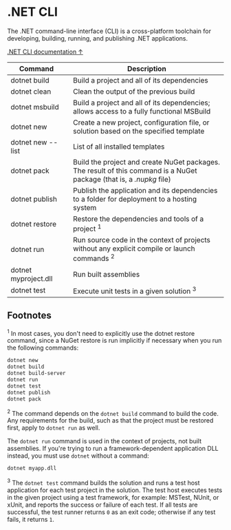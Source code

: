 # .NET CLI

The .NET command-line interface (CLI) is a cross-platform toolchain for developing, building, running, and publishing .NET applications.

[.NET CLI documentation ↑](https://docs.microsoft.com/en-us/dotnet/core/tools/)

| <div style="width:120px">Command</div> | Description                                                                                                           |
| -------------------------------------- | --------------------------------------------------------------------------------------------------------------------- |
| dotnet build                           | Build a project and all of its dependencies                                                                           |
| dotnet clean                           | Clean the output of the previous build                                                                                |
| dotnet msbuild                         | Build a project and all of its dependencies; allows access to a fully functional MSBuild                              |
| dotnet new                             | Create a new project, configuration file, or solution based on the specified template                                 |
| dotnet new --list                      | List of all installed templates                                                                                       |
| dotnet pack                            | Build the project and create NuGet packages. The result of this command is a NuGet package (that is, a _.nupkg_ file) |
| dotnet publish                         | Publish the application and its dependencies to a folder for deployment to a hosting system                           |
| dotnet restore                         | Restore the dependencies and tools of a project <sup>1</sup>                                                          |
| dotnet run                             | Run source code in the context of projects without any explicit compile or launch commands <sup>2</sup>               |
| dotnet myproject.dll                   | Run built assemblies                                                                                                  |
| dotnet test                            | Execute unit tests in a given solution <sup>3</sup>                                                                   |

## Footnotes

<sup>1</sup> In most cases, you don't need to explicitly use the dotnet restore command, since a NuGet restore is run implicitly if necessary when you run the following commands:

```bash
dotnet new
dotnet build
dotnet build-server
dotnet run
dotnet test
dotnet publish
dotnet pack
```

<sup>2</sup> The command depends on the `dotnet build` command to build the code. Any requirements for the build, such as that the project must be restored first, apply to `dotnet run` as well.

The `dotnet run` command is used in the context of projects, not built assemblies. If you're trying to run a framework-dependent application DLL instead, you must use `dotnet` without a command:

```bash
dotnet myapp.dll
```

<sup>3</sup> The `dotnet test` command builds the solution and runs a test host application for each test project in the solution. The test host executes tests in the given project using a test framework, for example: MSTest, NUnit, or xUnit, and reports the success or failure of each test. If all tests are successful, the test runner returns `0` as an exit code; otherwise if any test fails, it returns `1`.
